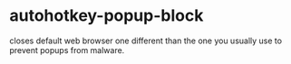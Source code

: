 # autohotkey-popup-block
closes default web browser one different than the one you usually use to prevent popups from malware.
